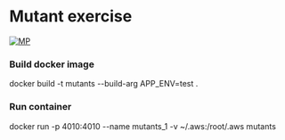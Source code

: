 # Mutant exercise

[![MP](https://sistemaglobal.com.ar/assets/images/logoTeckelBit.png)](http://mpielvitori.github.io/)

### Build docker image
docker build -t mutants --build-arg APP_ENV=test .

### Run container
docker run -p 4010:4010 --name mutants_1 -v ~/.aws:/root/.aws mutants
